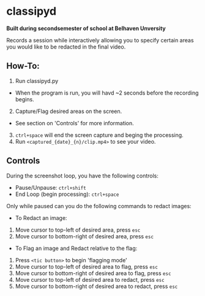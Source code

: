 # classipyd
**Built during secondsemester of school at Belhaven Unversity**

Records a session while interactively allowing you to specify certain areas you would like to be redacted in the final video.

## How-To:
1. Run classipyd.py
 - When the program is run, you will havd ~2 seconds before the recording begins.
2. Capture/Flag desired areas on the screen.
 - See section on 'Controls' for more information.
3. `ctrl+space` will end the screen capture and beging the processing.
4. Run `<captured_{date}_{n}/clip.mp4>` to see your video.

## Controls

During the screenshot loop, you have the following controls:
- Pause/Unpause: `ctrl+shift`
- End Loop (begin processing): `ctrl+space`

Only while paused can you do the following commands to redact images:
- To Redact an image:
 1. Move cursor to top-left of desired area, press `esc`
 2. Move cursor to bottom-right of desired area, press `esc`
- To Flag an image and Redact relative to the flag:
 1. Press `<tic button>` to begin 'flagging mode'
 2. Move cursor to top-left of desired area to flag, press `esc`
 3. Move cursor to bottom-right of desired area to flag, press `esc`
 4. Move cursor to top-left of desired area to redact, press `esc`
 5. Move cursor to bottom-right of desired area to redact, press `esc`
